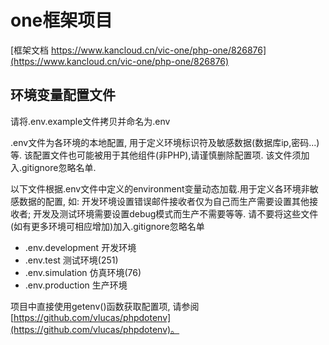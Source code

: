 
# one框架项目

[框架文档 https://www.kancloud.cn/vic-one/php-one/826876](https://www.kancloud.cn/vic-one/php-one/826876)

## 环境变量配置文件
请将.env.example文件拷贝并命名为.env

.env文件为各环境的本地配置, 用于定义环境标识符及敏感数据(数据库ip,密码...)等. 
该配置文件也可能被用于其他组件(非PHP),请谨慎删除配置项. 
该文件须加入.gitignore忽略名单.

以下文件根据.env文件中定义的environment变量动态加载.用于定义各环境非敏感数据的配置, 如: 开发环境设置错误邮件接收者仅为自己而生产需要设置其他接收者; 开发及测试环境需要设置debug模式而生产不需要等等. 
请不要将这些文件(如有更多环境可相应增加)加入.gitignore忽略名单
- .env.development 开发环境
- .env.test 测试环境(251)
- .env.simulation 仿真环境(76) 
- .env.production 生产环境

项目中直接使用getenv()函数获取配置项, 请参阅 [https://github.com/vlucas/phpdotenv](https://github.com/vlucas/phpdotenv)。